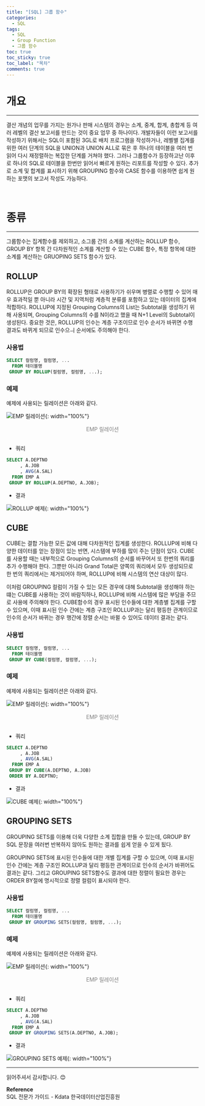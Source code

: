 ```yaml
---
title: "[SQL] 그룹 함수"
categories:
  - SQL
tags:
  - SQL
  - Group Function
  - 그룹 함수
toc: true
toc_sticky: true
toc_label: "목차"
comments: true
---
```


# 개요
---
결산 개념의 업무를 가지는 원가나 판매 시스템의 경우는 소계, 중계, 합계, 총합계 등 여러 레벨의 결산 보고서를 만드는 것이 중요 업무 중 하나이다. 개발자들이 이런 보고서를 작성하기 위해서는 SQL이 포함된 3GL로 배치 프로그램을 작성하거나, 레벨별 집계를 위한 여러 단계의 SQL을 UNION과 UNION ALL로 묶은 후 하나의 테이블을 여러 번 읽어 다시 재정렬하는 복잡한 단계를 거쳐야 했다. 그러나 그룹함수가 등장하고난 이후로 하나의 SQL로 테이블을 한번만 읽어서 빠르게 원하는 리포트를 작성할 수 있다. 추가로 소계 및 합계를 표시하기 위해 GROUPING 함수와 CASE 함수를 이용하면 쉽게 원하는 포맷의 보고서 작성도 가능하다.

<br>

# 종류
---
그룹함수는 집계함수를 제외하고, 소그룹 간의 소계를 계산하는 ROLLUP 함수, GROUP BY 항목 간 다차원적인 소계를 계산할 수 있는 CUBE 함수, 특정 항목에 대한 소계를 계산하는 GRUOPING SETS 함수가 있다.

## ROLLUP
ROLLUP은 GROUP BY의 확장된 형태로 사용하기가 쉬우며 병렬로 수행할 수 있어 매우 효과적일 뿐 아니라 시간 및 지역처럼 계층적 분류를 포함하고 있는 데이터의 집계에 적합하다. ROLLUP에 지정된 Grouping Columns의 List는 Subtotal을 생성하기 위해 사용되며, Grouping Columns의 수를 N이라고 했을 때 N+1 Level의 Subtotal이 생성된다. 중요한 것은, ROLLUP의 인수는 계층 구조이므로 인수 순서가 바뀌면 수행 결과도 바뀌게 되므로 인수으ㅢ 순서에도 주의해야 한다.

### 사용법
```sql
SELECT 컬럼명, 컬럼명, ...
  FROM 테이블명
 GROUP BY ROLLUP(컬럼명, 컬럼명, ...);
```

### 예제
예제에 사용되는 릴레이션은 아래와 같다.

![EMP 릴레이션](/blog/assets/img/posts/20221017/emp-relation.png "EMP 릴레이션"){: width="100%"}
<div style="color: gray; text-align: center; margin-bottom: 30px;">EMP 릴레이션</div>

- 쿼리
  
```sql
SELECT A.DEPTNO 
     , A.JOB
     , AVG(A.SAL) 
  FROM EMP A
 GROUP BY ROLLUP(A.DEPTNO, A.JOB);
```

- 결과

![ROLLUP 예제](/blog/assets/img/posts/20221023/query-example.png "ROLLUP 예제"){: width="100%"}

## CUBE
CUBE는 결합 가능한 모든 값에 대해 다차원적인 집계를 생성한다. ROLLUP에 비해 다양한 데이터를 얻는 장점이 있는 반면, 시스템에 부하를 많이 주는 단점이 있다. CUBE를 사용할 때는 내부적으로 Grouping Columns의 순서를 바꾸어서 또 한번의 쿼리를 추가 수행해야 한다. 그뿐만 아니라 Grand Total은 양쪽의 쿼리에서 모두 생성되므로 한 번의 쿼리에서는 제거되어야 하며, ROLLUP에 비해 시스템의 연산 대상이 많다. 

이처럼 GROUPING 컬럼이 가질 수 있는 모든 경우에 대해 Subtotal을 생성해야 하는 떄는 CUBE를 사용하는 것이 바람직하나, ROLLUP에 비해 시스템에 많은 부담을 주므로 사용에 주의해야 한다. CUBE함수의 경우 표시된 인수들에 대한 계층별 집계를 구할 수 있으며, 이때 표시된 인수 간에는 계층 구조인 ROLLUP과는 달리 평등한 관계이므로 인수의 순서가 바뀌는 경우 행간에 정렬 순서는 바뀔 수 있어도 데이터 결과는 같다.

### 사용법
```sql
SELECT 컬럼명, 컬럼명, ...
  FROM 테이블명
 GROUP BY CUBE(컬럼명, 컬럼명, ...);
```

### 예제
예제에 사용되는 릴레이션은 아래와 같다.

![EMP 릴레이션](/blog/assets/img/posts/20221017/emp-relation.png "EMP 릴레이션"){: width="100%"}
<div style="color: gray; text-align: center; margin-bottom: 30px;">EMP 릴레이션</div>

- 쿼리
  
```sql
SELECT A.DEPTNO 
     , A.JOB
     , AVG(A.SAL) 
  FROM EMP A
 GROUP BY CUBE(A.DEPTNO, A.JOB)
 ORDER BY A.DEPTNO;
```

- 결과

![CUBE 예제](/blog/assets/img/posts/20221023/query-example2.png "CUBE 예제"){: width="100%"}

## GROUPING SETS
GROUPING SETS를 이용해 더욱 다양한 소계 집합을 만들 수 있는데, GROUP BY SQL 문장을 여러번 반복하지 않아도 원하는 결과를 쉽게 얻을 수 있게 됬다.

GROUPING SETS에 표시된 인수들에 대한 개별 집계를 구할 수 있으며, 이때 표시된 인수 간에는 계층 구조인 ROLLUP과 달리 평등한 관계이므로 인수의 순서가 바뀌어도 결과는 같다. 그리고 GROUPING SETS함수도 결과에 대한 정렬이 필요한 경우는 ORDER BY절에 명시적으로 정렬 컬럼이 표시되야 한다.

### 사용법
```sql
SELECT 컬럼명, 컬럼명, ...
  FROM 테이블명
 GROUP BY GROUPING SETS(컬럼명, 컬럼명, ...);
```

### 예제
예제에 사용되는 릴레이션은 아래와 같다.

![EMP 릴레이션](/blog/assets/img/posts/20221017/emp-relation.png "EMP 릴레이션"){: width="100%"}
<div style="color: gray; text-align: center; margin-bottom: 30px;">EMP 릴레이션</div>

- 쿼리
  
```sql
SELECT A.DEPTNO 
     , A.JOB
     , AVG(A.SAL) 
  FROM EMP A
 GROUP BY GROUPING SETS(A.DEPTNO, A.JOB);
```

- 결과

![GROUPING SETS 예제](/blog/assets/img/posts/20221023/query-example3.png "GROUPING SETS 예제"){: width="100%"}

---

읽어주셔서 감사합니다. 😊 

__Reference__  
SQL 전문가 가이드 - Kdata 한국데이터산업진흥원  
